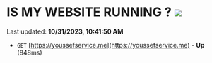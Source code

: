 # IS MY WEBSITE RUNNING ? [![](https://img.shields.io/static/v1?label=Sponsor&message=%E2%9D%A4&logo=GitHub&color=%23fe8e86)](https://github.com/sponsors/<username>)

Last updated: **10/31/2023, 10:41:50 AM**

- `GET` [https://youssefservice.me](https://youssefservice.me) - **Up** (848ms)

